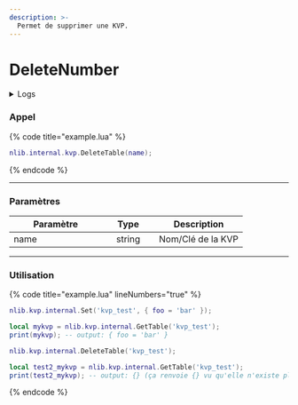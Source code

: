 ```yaml
---
description: >-
  Permet de supprimer une KVP.
---
```


# DeleteNumber

<details>
  <summary>Logs</summary>

  Ajoutée en **v0.1.2**
</details>

### Appel

{% code title="example.lua" %}
```lua
nlib.internal.kvp.DeleteTable(name);
```
{% endcode %}

***

### Paramètres

<table>
    <thead>
        <tr>
            <th width="151" align="center">Paramètre</th>
            <th width="79" align="center">Type</th>
            <th align="center">Description</th>
        </tr>
    </thead>
    <tbody>
        <tr>
            <td>name</td>
            <td align="center">string</td>
            <td>Nom/Clé de la KVP</td>
        </tr>
    </tbody>
</table>

***

### Utilisation

{% code title="example.lua" lineNumbers="true" %}
```lua
nlib.kvp.internal.Set('kvp_test', { foo = 'bar' });

local mykvp = nlib.kvp.internal.GetTable('kvp_test');
print(mykvp); -- output: { foo = 'bar' }

nlib.kvp.internal.DeleteTable('kvp_test');

local test2_mykvp = nlib.kvp.internal.GetTable('kvp_test');
print(test2_mykvp); -- output: {} (ça renvoie {} vu qu'elle n'existe plus)
```
{% endcode %}
